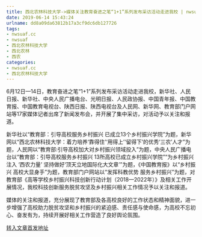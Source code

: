 ```yaml
---
title: 西北农林科技大学->媒体关注教育奋进之笔“1+1”系列发布采访活动走进我校 | nwsuaf.cc
date: 2019-06-14 15:43:24
urlname: dd8a09da63812b17a3cf9dc6db127726
tags: 
- nwsuaf.cc
- nwsuaf
- 西北农林科技大学
- 西北农林
- 西农
categories:
- nwsuaf.cc
- 西北农林科技大学
---
```



6月12日—14日，教育奋进之笔“1+1”系列发布采访活动走进我校，新华社、人民日报、新华社、中央人民广播电台、光明日报、人民政协报、中国青年报、中国教育报、中国教育电视台、陕西日报、陕西电视台及人民网、新华网、教育部门户网站等17家媒体记者出席了新闻发布会，并开展了集中采访，对活动予以关注和报道。

新华社以“教育部：引导高校服务乡村振兴 已成立13个乡村振兴学院”为题，新华网以“西北农林科技大学：着力培养‘靠得住’‘用得上’‘留得下’的优秀‘三农’人才”为题，人民网以“教育部:引导高校加大对乡村振兴领域投入”为题，中央人民广播电台以“教育部：引导高校服务乡村振兴 13所高校已成立乡村振兴学院”“为乡村振兴注入 ‘西农力量’ 坚持做好‘顶天立地国际化大文章’”为题，《中国教育报》以“乡村振兴 高校大显身手”为题，教育部门户网站以“发挥科教优势 服务乡村振兴”为题，对教育部《高等学校乡村振兴科技创新行动计划（2018—2022年）》及相关工作开展情况，我校科技创新服务脱贫攻坚及乡村振兴相关工作情况予以关注和报道。

媒体的关注和报道，充分展现了教育部及各高校良好的工作状态和精神面貌，进一步增强了高校助力脱贫攻坚和乡村振兴的紧迫感、责任感与使命感，为高校不忘初心、奋发有为，持续开展好相关工作营造了良好舆论氛围。





[转入文章首发地址](https://news.nwsuaf.edu.cn/xnxw/90266.htm)